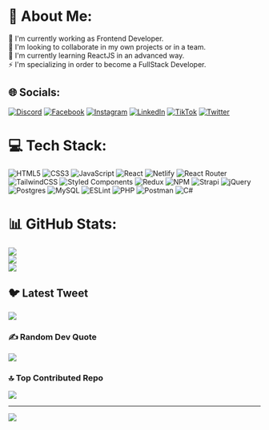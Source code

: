# 💫 About Me:
🔭 I'm currently working as Frontend Developer.<br>👯 I'm looking to collaborate in my own projects or in a team.<br>🌱 I'm currently learning ReactJS in an advanced way.<br>⚡ I'm specializing in order to become a FullStack Developer.


## 🌐 Socials:
[![Discord](https://img.shields.io/badge/Discord-%237289DA.svg?logo=discord&logoColor=white)](https://discord.gg/Codesor#9719)
[![Facebook](https://img.shields.io/badge/Facebook-%231877F2.svg?logo=Facebook&logoColor=white)](https://web.facebook.com/miguelangeel25/)
[![Instagram](https://img.shields.io/badge/Instagram-%23E4405F.svg?logo=Instagram&logoColor=white)](https://instagram.com/miguel_g25)
[![LinkedIn](https://img.shields.io/badge/LinkedIn-%230077B5.svg?logo=linkedin&logoColor=white)](https://www.linkedin.com/in/migueldev1/)
[![TikTok](https://img.shields.io/badge/TikTok-%23000000.svg?logo=TikTok&logoColor=white)](https://www.tiktok.com/@miguel.guevara1)
[![Twitter](https://img.shields.io/badge/Twitter-%231DA1F2.svg?logo=Twitter&logoColor=white)](https://twitter.com/Miguel_Guevaraa) 

# 💻 Tech Stack:
![HTML5](https://img.shields.io/badge/html5-%23E34F26.svg?style=for-the-badge&logo=html5&logoColor=white) ![CSS3](https://img.shields.io/badge/css3-%231572B6.svg?style=for-the-badge&logo=css3&logoColor=white) ![JavaScript](https://img.shields.io/badge/javascript-%23323330.svg?style=for-the-badge&logo=javascript&logoColor=%23F7DF1E) ![React](https://img.shields.io/badge/react-%2320232a.svg?style=for-the-badge&logo=react&logoColor=%2361DAFB) ![Netlify](https://img.shields.io/badge/netlify-%23000000.svg?style=for-the-badge&logo=netlify&logoColor=#00C7B7) ![React Router](https://img.shields.io/badge/React_Router-CA4245?style=for-the-badge&logo=react-router&logoColor=white) ![TailwindCSS](https://img.shields.io/badge/tailwindcss-%2338B2AC.svg?style=for-the-badge&logo=tailwind-css&logoColor=white) ![Styled Components](https://img.shields.io/badge/styled--components-DB7093?style=for-the-badge&logo=styled-components&logoColor=white) ![Redux](https://img.shields.io/badge/redux-%23593d88.svg?style=for-the-badge&logo=redux&logoColor=white) ![NPM](https://img.shields.io/badge/NPM-%23000000.svg?style=for-the-badge&logo=npm&logoColor=white) ![Strapi](https://img.shields.io/badge/strapi-%232E7EEA.svg?style=for-the-badge&logo=strapi&logoColor=white) ![jQuery](https://img.shields.io/badge/jquery-%230769AD.svg?style=for-the-badge&logo=jquery&logoColor=white) ![Postgres](https://img.shields.io/badge/postgres-%23316192.svg?style=for-the-badge&logo=postgresql&logoColor=white) ![MySQL](https://img.shields.io/badge/mysql-%2300f.svg?style=for-the-badge&logo=mysql&logoColor=white) ![ESLint](https://img.shields.io/badge/ESLint-4B3263?style=for-the-badge&logo=eslint&logoColor=white) ![PHP](https://img.shields.io/badge/php-%23777BB4.svg?style=for-the-badge&logo=php&logoColor=white) ![Postman](https://img.shields.io/badge/Postman-FF6C37?style=for-the-badge&logo=postman&logoColor=white) ![C#](https://img.shields.io/badge/c%23-%23239120.svg?style=for-the-badge&logo=c-sharp&logoColor=white)

# 📊 GitHub Stats:
![](https://github-readme-stats.vercel.app/api?username=MiguelGuevara25&theme=gotham&hide_border=true&include_all_commits=false&count_private=false)<br/>
![](https://github-readme-streak-stats.herokuapp.com/?user=MiguelGuevara25&theme=gotham&hide_border=true)<br/>
![](https://github-readme-stats.vercel.app/api/top-langs/?username=MiguelGuevara25&theme=gotham&hide_border=true&include_all_commits=false&count_private=false&layout=compact)

## 🐦 Latest Tweet
[![](https://gtce.itsvg.in/api?username=@Miguel_Guevaraa)](https://github.com/VishwaGauravIn/github-twitter-card-embed)

### ✍️ Random Dev Quote
![](https://quotes-github-readme.vercel.app/api?type=horizontal&theme=tokyonight)

### 🔝 Top Contributed Repo
![](https://github-contributor-stats.vercel.app/api?username=MiguelGuevara25&limit=5&theme=tokyonight&combine_all_yearly_contributions=true)

---
[![](https://visitcount.itsvg.in/api?id=MiguelGuevara25&icon=2&color=1)](https://visitcount.itsvg.in)

<!-- Proudly created with GPRM ( https://gprm.itsvg.in ) -->
